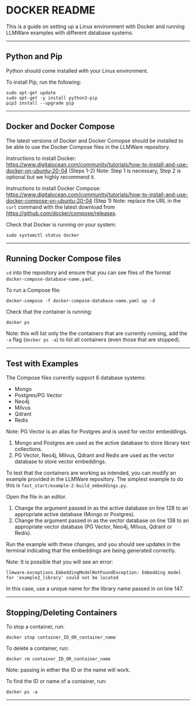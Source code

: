 # DOCKER README

This is a guide on setting up a Linux environment with Docker and running LLMWare examples with different database systems.

---

## Python and Pip
Python should come installed with your Linux environment.

To install Pip, run the following:
```
sudo apt-get update
sudo apt-get -y install python3-pip
pip3 install --upgrade pip
```

---

## Docker and Docker Compose
The latest versions of Docker and Docker Comopse should be installed to be able to use the Docker Compose files in the LLMWare repository.

Instructions to install Docker: https://www.digitalocean.com/community/tutorials/how-to-install-and-use-docker-on-ubuntu-20-04 (Steps 1-2)
Note: Step 1 is necessary, Step 2 is optional but we highly recommend it.

Instructions to install Docker Compose: https://www.digitalocean.com/community/tutorials/how-to-install-and-use-docker-compose-on-ubuntu-20-04 (Step 1)
Note: replace the URL in the `curl` command with the latest download from https://github.com/docker/compose/releases.

Check that Docker is running on your system:
```
sudo systemctl status docker
```

---

## Running Docker Compose files
`cd` into the repository and ensure that you can see files of the format `docker-compose-database-name.yaml`.

To run a Compose file:
```
docker-compose -f docker-compose-database-name.yaml up -d
```

Check that the container is running:
```
docker ps
```
Note: this will list only the the containers that are currently running, add the `-a` flag (`docker ps -a`) to list all containers (even those that are stopped).

---

## Test with Examples
The Compose files currently support 6 database systems:
- Mongo
- Postgres/PG Vector
- Neo4j
- Milvus
- Qdrant
- Redis

Note: PG Vector is an alias for Postgres and is used for vector embeddings.

1. Mongo and Postgres are used as the active database to store library text collections.
2. PG Vector, Neo4j, Milvus, Qdrant and Redis are used as the vector database to store vector embeddings.

To test that the containers are working as intended, you can modify an example provided in the LLMWare repository. The simplest example to do this is `fast_start/example-2-build_embeddings.py`.

Open the file in an editor.
1. Change the argument passed in as the active database on line 128 to an appropriate active database (Mongo or Postgres).
2. Change the argument passed in as the vector database on line 138 to an appropriate vector database (PG Vector, Neo4j, Milvus, Qdrant or Redis).

Run the example with these changes, and you should see updates in the terminal indicating that the embeddings are being generated correctly.

Note: It is possible that you will see an error:
```
llmware.exceptions.EmbeddingModelNotFoundException: Embedding model for 'example2_library' could not be located
```
In this case, use a unique name for the library name passed in on line 147.

---

## Stopping/Deleting Containers
To stop a container, run:
```
docker stop container_ID_OR_container_name
```

To delete a container, run:
```
docker rm container_ID_OR_container_name
```

Note: passing in either the ID or the name will work.

To find the ID or name of a container, run:
```
docker ps -a
```

---
